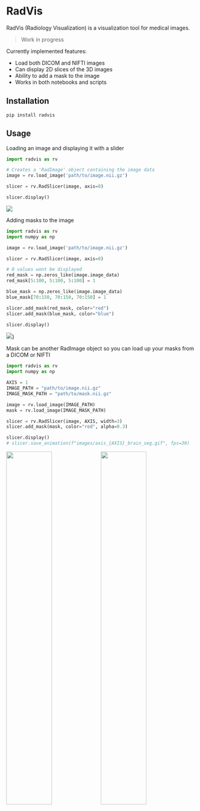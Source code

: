 # RadVis
RadVis (Radiology Visualization) is a visualization tool for medical images.

> Work in progress

Currently implemented features:
- Load both DICOM and NIFTI images
- Can display 2D slices of the 3D images
- Ability to add a mask to the image
- Works in both notebooks and scripts

## Installation
`pip install radvis`

## Usage

Loading an image and displaying it with a slider
```python
import radvis as rv

# Creates a 'RadImage' object containing the image data
image = rv.load_image('path/to/image.nii.gz')

slicer = rv.RadSlicer(image, axis=0)

slicer.display()
```
![](https://raw.githubusercontent.com/medlee-code/RadVis/main/images/example_0.gif?token=GHSAT0AAAAAACBJZC7OUK4KUWZ4QWBJIGJ6ZC7T4HA)

Adding masks to the image
```python
import radvis as rv
import numpy as np

image = rv.load_image('path/to/image.nii.gz')

slicer = rv.RadSlicer(image, axis=0)

# 0 values wont be displayed
red_mask = np.zeros_like(image.image_data) 
red_mask[5:100, 5:100, 5:100] = 1

blue_mask = np.zeros_like(image.image_data)
blue_mask[70:150, 70:150, 70:150] = 1

slicer.add_mask(red_mask, color="red")
slicer.add_mask(blue_mask, color="blue")

slicer.display()
```
![](https://raw.githubusercontent.com/medlee-code/RadVis/main/images/example_mask_0.gif?token=GHSAT0AAAAAACBJZC7OHBDQFXT7KM5L42NUZC7T4SQ))

Mask can be another RadImage object so you can load up your masks from a DICOM or NIFTI
```python
import radvis as rv
import numpy as np

AXIS = 1
IMAGE_PATH = "path/to/image.nii.gz"
IMAGE_MASK_PATH = "path/to/mask.nii.gz"

image = rv.load_image(IMAGE_PATH)
mask = rv.load_image(IMAGE_MASK_PATH)

slicer = rv.RadSlicer(image, AXIS, width=3)
slicer.add_mask(mask, color="red", alpha=0.3)

slicer.display()
# slicer.save_animation(f"images/axis_{AXIS}_brain_seg.gif", fps=30)
```

<p float="left">
  <img src="https://raw.githubusercontent.com/medlee-code/RadVis/main/images/axis_1_brain_seg.gif?token=GHSAT0AAAAAACBJZC7PZ2WT3CJ26PONDN2YZC7T46Q" width="49%" /> 
  <img src="https://raw.githubusercontent.com/medlee-code/RadVis/main/images/axis_2_brain_seg.gif?token=GHSAT0AAAAAACBJZC7PDVRWL2CW2OCTUV3CZC7T5BQ" width="49%" />
</p>